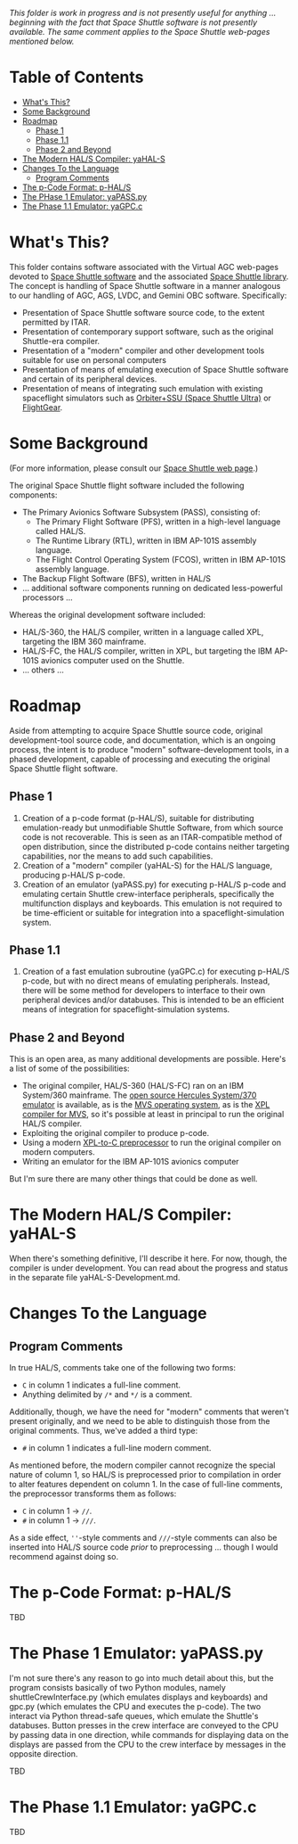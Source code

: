 *This folder is work in progress and is not presently useful for anything ... beginning with the fact that Space Shuttle software is not presently available.  The same comment applies to the Space Shuttle web-pages mentioned below.*

# Table of Contents

* [What's This?](#WhatIs)
* [Some Background](#Background)
* [Roadmap](#Roadmap)
    * [Phase 1](#Phase1)
    * [Phase 1.1](#Phase11)
    * [Phase 2 and Beyond](#Phase2)
* [The Modern HAL/S Compiler: yaHAL-S](#Compiler)
* [Changes To the Language](#Changes)
    * [Program Comments](#Comments)
* [The p-Code Format:  p-HAL/S](#pCode)
* [The PHase 1 Emulator:  yaPASS.py](#Emulator1)
* [The Phase 1.1 Emulator:  yaGPC.c](#Emulator11)

# <a name="WhatIs"></a>What's This?

This folder contains software associated with the Virtual AGC web-pages devoted to [Space Shuttle software](https://www.ibiblio.org/apollo/Shuttle.html) and the associated [Space Shuttle library](https://www.ibiblio.org/apollo/links-shuttle.html).  The concept is handling of Space Shuttle software in a manner analogous to our handling of AGC, AGS, LVDC, and Gemini OBC software.  Specifically:

* Presentation of Space Shuttle software source code, to the extent permitted by ITAR.
* Presentation of contemporary support software, such as the original Shuttle-era compiler.
* Presentation of a "modern" compiler and other development tools suitable for use on personal computers
* Presentation of means of emulating execution of Space Shuttle software and certain of its peripheral devices.
* Presentation of means of integrating such emulation with existing spaceflight simulators such as [Orbiter+SSU (Space Shuttle Ultra)](https://sourceforge.net/projects/shuttleultra/) or [FlightGear](https://wiki.flightgear.org/Space_Shuttle).

# <a name="Background"></a>Some Background

(For more information, please consult our [Space Shuttle web page](https://www.ibiblio.org/apollo/Shuttle.html).)

The original Space Shuttle flight software included the following components:

* The Primary Avionics Software Subsystem (PASS), consisting of:
  * The Primary Flight Software (PFS), written in a high-level language called HAL/S.
  * The Runtime Library (RTL), written in IBM AP-101S assembly language.
  * The Flight Control Operating System (FCOS), written in IBM AP-101S assembly language.
* The Backup Flight Software (BFS), written in HAL/S
* ... additional software components running on dedicated less-powerful processors ...

Whereas the original development software included:

* HAL/S-360, the HAL/S compiler, written in a language called XPL, targeting the IBM 360 mainframe.  
* HAL/S-FC, the HAL/S compiler, written in XPL, but targeting the IBM AP-101S avionics computer used on the Shuttle.
* ... others ...

# <a name="Roadmap"></a>Roadmap

Aside from attempting to acquire Space Shuttle source code, original development-tool source code, and documentation, which is an ongoing process, the intent is to produce "modern" software-development tools, in a phased development, capable of processing and executing the original Space Shuttle flight software.

## <a name="Phase1"></a>Phase 1

1. Creation of a p-code format (p-HAL/S), suitable for distributing emulation-ready but unmodifiable Shuttle Software, from which source code is not recoverable.  This is seen as an ITAR-compatible method of open distribution, since the distributed p-code contains neither targeting capabilities, nor the means to add such capabilities.
2. Creation of a "modern" compiler (yaHAL-S) for the HAL/S language, producing p-HAL/S p-code.
3. Creation of an emulator (yaPASS.py) for executing p-HAL/S p-code and emulating certain Shuttle crew-interface peripherals, specifically the multifunction displays and keyboards.  This emulation is not required to be time-efficient or suitable for integration into a spaceflight-simulation system.

## <a name="Phase11"></a>Phase 1.1

1. Creation of a fast emulation subroutine (yaGPC.c) for executing p-HAL/S p-code, but with no direct means of emulating peripherals.  Instead, there will be some method for developers to interface to their own peripheral devices and/or databuses.  This is intended to be an efficient means of integration for spaceflight-simulation systems.

## <a name="Phase2"></a>Phase 2 and Beyond

This is an open area, as many additional developments are possible.  Here's a list of some of the possibilities:

* The original compiler, HAL/S-360 (HAL/S-FC) ran on an IBM System/360 mainframe.  The [open source Hercules System/370 emulator](http://www.hercules-390.org/) is available, as is the [MVS operating system](http://www.ibiblio.org/jmaynard/), as is the [XPL compiler for MVS](https://www.jaymoseley.com/hercules/compilers/list_of.htm#XPL), so it's possible at least in principal to run the original HAL/S compiler.
* Exploiting the original compiler to produce p-code.
* Using a modern [XPL-to-C preprocessor](https://sourceforge.net/projects/xpl-compiler/) to run the original compiler on modern computers.
* Writing an emulator for the IBM AP-101S avionics computer

But I'm sure there are many other things that could be done as well.

# <a name="Compiler"></a>The Modern HAL/S Compiler: yaHAL-S

When there's something definitive, I'll describe it here.  For now, though, the compiler is under development.  You can read about the progress and status in the separate file yaHAL-S-Development.md.

# <a name="Changes"></a>Changes To the Language

## <a name="Comments"></a>Program Comments

In true HAL/S, comments take one of the following two forms:

* `C` in column 1 indicates a full-line comment.
* Anything delimited by `/*` and `*/` is a comment.

Additionally, though, we have the need for "modern" comments that weren't present originally, and we need to be able to distinguish those from the original comments.  Thus, we've added a third type:

* `#` in column 1 indicates a full-line modern comment.

As mentioned before, the modern compiler cannot recognize the special nature of column 1, so HAL/S is preprocessed prior to compilation in order to alter features dependent on column 1.  In the case of full-line comments, the preprocessor transforms them as follows:

* `C` in column 1 &rarr; `//`.
* `#` in column 1 &rarr; `///`.

As a side effect, `''`-style comments and `///`-style comments can also be inserted into HAL/S source code *prior* to preprocessing ... though I would recommend against doing so.

# <a name="pCode"></a>The p-Code Format:  p-HAL/S

TBD

# <a name="Emulator1"></a>The Phase 1 Emulator:  yaPASS.py

I'm not sure there's any reason to go into much detail about this, but the program consists basically of two Python modules, namely shuttleCrewInterface.py (which emulates displays and keyboards) and gpc.py (which emulates the CPU and executes the p-code).  The two interact via Python thread-safe queues, which emulate the Shuttle's databuses.  Button presses in the crew interface are conveyed to the CPU by passing data in one direction, while commands for displaying data on the displays are passed from the CPU to the crew interface by messages in the opposite direction.

TBD

# <a name="Emulator11"></a>The Phase 1.1 Emulator:  yaGPC.c

TBD
